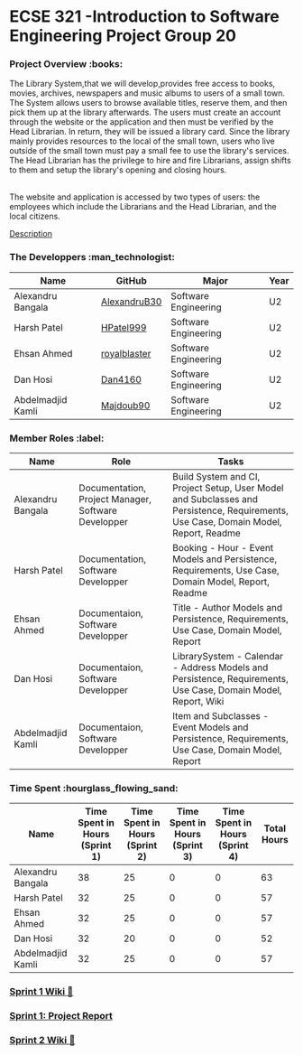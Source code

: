 # ECSE 321 -Introduction to Software Engineering Project Group 20

<h3> Project Overview :books:</h3>

The Library System,that we will develop,provides free access to books, movies, archives, newspapers and music albums to users of a small town. The System allows users to browse available titles, reserve them, and then pick them up at the library afterwards. The users must create an account through the website or the application and then must be verified by the Head Librarian. In return, they will be issued a library card. Since the library mainly provides resources to the local of the small town, users who live outside of the small town must pay a small fee to use the library's services. The Head Librarian has the privilege to hire and fire Librarians, assign shifts to them and setup the library's opening and closing hours.<br/><br/>

The website and application is accessed by two types of users: the employees which include the Librarians and the Head Librarian, and the local citizens.

 [Description](https://github.com/McGill-ECSE321-Fall2021/project-group-20/blob/main/Project%20Wiki/Description/ECSE321_Project_Description.pdf)
 
<h3> The Developpers :man_technologist: </h3> 

|Name   | GitHub  | Major  | Year  |
|---|---|---|---|
|  Alexandru Bangala | [AlexandruB30](https://github.com/AlexandruB30)  | Software Engineering  |  U2 |
|  Harsh Patel|  [HPatel999](https://github.com/HPatel999) | Software Engineering  | U2  |
|  Ehsan Ahmed |  [royalblaster](https://github.com/royalblaster) | Software Engineering  |  U2 |
|  Dan Hosi | [Dan4160](https://github.com/Danh4160)  | Software Engineering  | U2  |
|  Abdelmadjid Kamli | [Majdoub90](https://github.com/Majdoub90)  |Software Engineering   |   U2|

<h3> Member Roles :label:</h3>


|  Name | Role  |  Tasks |
|---|---|---|
| Alexandru Bangala  | Documentation, Project Manager, Software Developper | Build System and CI, Project Setup, User Model and Subclasses and Persistence, Requirements, Use Case, Domain Model, Report, Readme|
|  Harsh Patel | Documentation, Software Developper| Booking - Hour - Event Models and Persistence, Requirements, Use Case, Domain Model, Report, Readme|
| Ehsan Ahmed  |  Documentaion, Software Developper| Title - Author Models and Persistence, Requirements, Use Case, Domain Model, Report|
|  Dan Hosi |   Documentaion, Software Developper| LibrarySystem - Calendar - Address Models and Persistence, Requirements, Use Case, Domain Model, Report, Wiki|
|  Abdelmadjid Kamli |   Documentaion, Software Developper| Item and Subclasses - Event Models and Persistence, Requirements, Use Case, Domain Model, Report|

<h3> Time Spent :hourglass_flowing_sand: </h3>

|  Name | Time Spent in Hours (Sprint 1)  |Time Spent in Hours (Sprint 2)|Time Spent in Hours (Sprint 3)|Time Spent in Hours (Sprint 4)| Total Hours  |
|---|---|---|---|---|---|
|  Alexandru Bangala |  38|25|0|0|   63|
| Harsh Patel   | 32 |25|0|0|  57 |
| Ehsan Ahmed  | 32 |25|0|0| 57 |
| Dan Hosi  | 32  |20|0|0|  52 |
| Abdelmadjid Kamli  | 32  |25|0|0| 57  |


[<h3> Sprint 1 Wiki 🏃</h3>](https://github.com/McGill-ECSE321-Fall2021/project-group-20/wiki/Sprint-1-🏃)

[<h3>Sprint 1: Project Report</h3>](https://github.com/McGill-ECSE321-Fall2021/project-group-20/wiki/Sprint-1-Report)

[<h3> Sprint 2 Wiki 🏃</h3>](https://github.com/McGill-ECSE321-Fall2021/project-group-20/wiki/Sprint-2-%F0%9F%8F%83%E2%80%8D%E2%99%80%EF%B8%8F)
